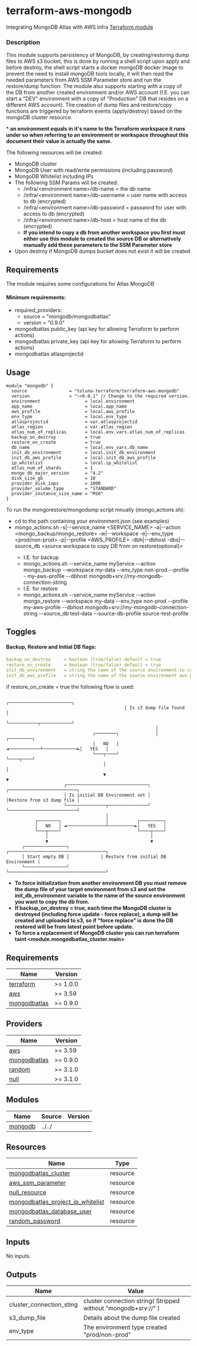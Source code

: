 # terraform-aws-mongodb
Integrating MongoDB Atlas with AWS infra [Terraform module](https://registry.terraform.io/modules/toluna-terraform/mongodb/aws/latest)

### Description
This module supports persistency of MongoDB, by creating/restoring dump files to AWS s3 bucket, this is done by running a shell script upon apply and before destroy, the shell script starts a docker mongoDB docker image to prevent the need to install mongoDB tools locally, it will then read the needed parameters from AWS SSM Parameter store and run the restore/dump function.
The module also supports starting with a copy of the DB from another created environment and/or AWS account (I.E. you can start a "DEV" environment with a copy of "Production" DB that resides on a different AWS account).
The creation of dump files and restore/copy functions are triggered by terraform events (apply/destroy) based on the mongoDB cluster resource.

\* **an environment equals in it's name to the Terraform workspace it runs under so when referring to an environment or workspace throughout this document their value is actually the same.**



The following resources will be created:
- MongoDB cluster
- MongoDB User with read/write permissions (including password)
- MongoDB Whitelist including IPs
- The following SSM Params will be created:
  - /infra/&lt;environment name&gt;/db-name = the db name 
  - /infra/&lt;environment name&gt;/db-username = user name with access to db (encrypted)
  - /infra/&lt;environment name&gt;/db-password = password for user with access to db (encrypted)
  - /infra/&lt;environment name&gt;/db-host = host name of the db (encrypted)
  - **If you intend to copy a db from another workspace you first must either use this  module to created the source DB or alternatively manually add these parameters to the SSM Parameter store**
- Upon destroy if MongoDB dumps bucket does not exist it will be created

## Requirements
The module requires some configurations for Atlas MongoDB
#### Minimum requirements:
- required_providers:
  - source = "mongodb/mongodbatlas"
  - version = "0.9.0"
- mongodbatlas public_key (api key for allowing Terraform to perform actions)
- mongodbatlas private_key (api key for allowing Terraform to perform actions)
- mongodbatlas atlasprojectid

## Usage
```hcl
module "mongodb" {
  source                = "toluna-terraform/terraform-aws-mongodb"
  version               = "~>0.0.1" // Change to the required version.
  environment                 = local.environment
  app_name                    = local.app_name
  aws_profile                 = local.aws_profile
  env_type                    = local.env_type
  atlasprojectid              = var.atlasprojectid
  atlas_region                = var.atlas_region
  atlas_num_of_replicas       = local.env_vars.atlas_num_of_replicas
  backup_on_destroy           = true
  restore_on_create           = true
  db_name                     = local.env_vars.db_name
  init_db_environment         = local.init_db_environment
  init_db_aws_profile         = local.init_db_aws_profile
  ip_whitelist                = local.ip_whitelist
  atlas_num_of_shards         = 1
  mongo_db_major_version      = "4.2"
  disk_size_gb                = 10
  provider_disk_iops          = 1000
  provider_volume_type        = "STANDARD"
  provider_instance_size_name = "M10"
}
```


To run the mongorestore/mongodump script mnually (mongo_actions.sh): 
- cd to the path containing your environment.json (see examples)
- mongo_actions.sh -s|--service_name <SERVICE_NAME> -a|--action <mongo_backup/mongo_restore> -w|--workspace <Terraform workspace> -e|--env_type <prod/non-prod> -p|--profile <AWS_PROFILE> -dbh|--dbhost <Mongo DB URI> -dbs|--source_db <source workspace to copy DB from on restore(optional)>
    - I.E. for backup 
    - mongo_actions.sh --service_name myService --action mongo_backup --workspace my-data --env_type non-prod --profile - my-aws-profile --dbhost mongodb+srv://my-mongodb-connection-string
    - I.E. for restore
    - mongo_actions.sh --service_name myService --action mongo_restore --workspace my-data --env_type non-prod --profile my-aws-profile --dbhost mongodb+srv://my-mongodb-connection-string --source_db test-data --source-db-profile source-test-profile

## Toggles
#### Backup, Restore and Initial DB flags:
```yaml
backup_on_destroy     = boolean (true/false) default = true
restore_on_create     = boolean (true/false) default = true
init_db_environment   = string the name of the source environment to copy db from
init_db_aws_profile   = string the name of the source environment aws profile to use
```

if restore_on_create = true the following flow is used:
```flow
                                             ┌────────────────────────┐
                                             │ Is s3 dump file found  │
                                             └───────────┬────────────┘
                                                         │
                                 ┌────────┐              │              ┌─────────┐
                                 │   NO   │ ◄────────────┴─────────────►│   YES   │
                                 └───┬────┘                             └────┬────┘
                                     │                                       │
                                     ▼                                       ▼
                      ┌───────────────────────────────┐        ┌──────────────────────────┐
                      │ Is initial DB Environment set │        │Restore from s3 dump file │
                      └───────────────┬───────────────┘        └──────────────────────────┘
                                      │
           ┌────────┐                 │           ┌─────────┐
           │   NO   │ ◄───────────────┴──────────►│   YES   │
           └───┬────┘                             └────┬────┘
               │                                       │
               ▼                                       ▼
      ┌────────────────┐            ┌─────────────────────────────────────┐
      │ Start empty DB │            │ Restore from initial DB Environment │
      └────────────────┘            └─────────────────────────────────────┘
```
- **To force initialization from another environment DB you must remove the dump file of your target environment from s3  and set the init_db_environment variable to the name of the source environment you want to copy the db from.**
- **If backup_on_destroy = true, each time the MongoDB cluster is destroyed (including force update - force replace), a dump will be created and uploaded to s3, so if "force replace" is done the DB restored will be from latest point before update.**
- **To force a replacement of MongoDB cluster you can run terraform taint <module.mongodbatlas_cluster.main>**

## Requirements

| Name | Version |
|------|---------|
| <a name="requirement_terraform"></a> [terraform](#requirement\_terraform) | >= 1.0.0 |
| <a name="requirement_aws"></a> [aws](#requirement\_aws) | >= 3.59 |
| <a name="requirement_mongodbatlas"></a> [mongodbatlas](#requirement\_mongodbatlas) | >= 0.9.0 |

## Providers

| Name | Version |
|------|---------|
| <a name="provider_aws"></a> [aws](#provider\_aws) | >= 3.59 |
| <a name="provider_mongodbatlas"></a> [mongodbatlas](#provider\_mongodbatlas) | >= 0.9.0 |
| <a name="provider_random"></a> [random](#provider\_random) | >= 3.1.0 |
| <a name="provider_null"></a> [null](#provider\_null) | >= 3.1.0 |

## Modules

| Name | Source | Version |
|------|--------|---------|
| <a name="mongodb"></a> [mongodb](#module\_mongodb) | ../../ |  |

## Resources

| Name | Type |
|------|------|
| [mongodbatlas_cluster](https://registry.terraform.io/providers/mongodb/mongodbatlas/latest/docs/resources/cluster) | resource |
| [aws_ssm_parameter](https://registry.terraform.io/providers/hashicorp/aws/latest/docs/resources/ssm_parameter) | resource |
| [null_resource](https://registry.terraform.io/providers/hashicorp/null/latest/docs/resources/resource) | resource |
| [mongodbatlas_project_ip_whitelist](https://registry.terraform.io/providers/mongodb/mongodbatlas/latest/docs/guides/1.0.0-upgrade-guide) | resource |
| [mongodbatlas_database_user](https://registry.terraform.io/providers/mongodb/mongodbatlas/latest/docs/resources/database_user) | resource |
| [random_password](https://registry.terraform.io/providers/hashicorp/random/latest/docs/resources/password) | resource |

## Inputs

No inputs.

## Outputs
| Name | Value |
|------|-------|
| cluster_connection_sting| cluster connection string( Stripped without "mongodb+srv://" ) |
| s3_dump_file | Details about the dump file created |
| env_type | The environment type created "prod/non-prod" |
